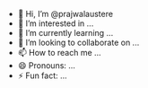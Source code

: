 - 👋 Hi, I’m @prajwalaustere
- 👀 I’m interested in ...
- 🌱 I’m currently learning ...
- 💞️ I’m looking to collaborate on ...
- 📫 How to reach me ...
- 😄 Pronouns: ...
- ⚡ Fun fact: ...

<!---
prajwalaustere/prajwalaustere is a ✨ special ✨ repository because its `README.md` (this file) appears on your GitHub profile.
You can click the Preview link to take a look at your changes.
--->
